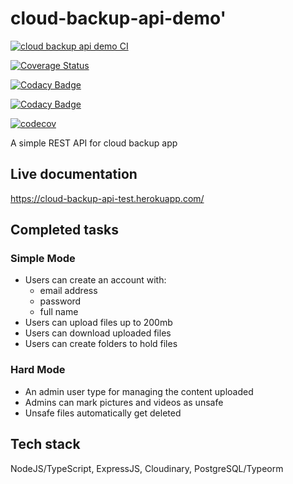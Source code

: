 # cloud-backup-api-demo'

[![cloud backup api demo CI](https://github.com/okezieobi/cloud-backup-api-demo/actions/workflows/app.yml/badge.svg)](https://github.com/okezieobi/cloud-backup-api-demo/actions/workflows/app.yml)

[![Coverage Status](https://coveralls.io/repos/github/okezieobi/cloud-backup-api-demo/badge.svg?branch=main)](https://coveralls.io/github/okezieobi/cloud-backup-api-demo?branch=main)

[![Codacy Badge](https://app.codacy.com/project/badge/Grade/594ec18b1c80475aa3813ef13a1d2928)](https://www.codacy.com/gh/okezieobi/cloud-backup-api-demo/dashboard?utm_source=github.com&amp;utm_medium=referral&amp;utm_content=okezieobi/cloud-backup-api-demo&amp;utm_campaign=Badge_Grade)

[![Codacy Badge](https://app.codacy.com/project/badge/Coverage/594ec18b1c80475aa3813ef13a1d2928)](https://www.codacy.com/gh/okezieobi/cloud-backup-api-demo/dashboard?utm_source=github.com&utm_medium=referral&utm_content=okezieobi/cloud-backup-api-demo&utm_campaign=Badge_Coverage)

[![codecov](https://codecov.io/gh/okezieobi/cloud-backup-api-demo/branch/main/graph/badge.svg?token=mac5Ph4Yz5)](https://codecov.io/gh/okezieobi/cloud-backup-api-demo)

A simple REST API for  cloud backup app

## Live documentation

<https://cloud-backup-api-test.herokuapp.com/>

## Completed tasks

### Simple Mode

- Users can create an account with:
  - email address
  - password
  - full name
- Users can upload files up to 200mb
- Users can download uploaded files
- Users can create folders to hold files

### Hard Mode

- An admin user type for managing the content uploaded
- Admins can mark pictures and videos as unsafe
- Unsafe files automatically get deleted

## Tech stack

NodeJS/TypeScript, ExpressJS, Cloudinary, PostgreSQL/Typeorm

